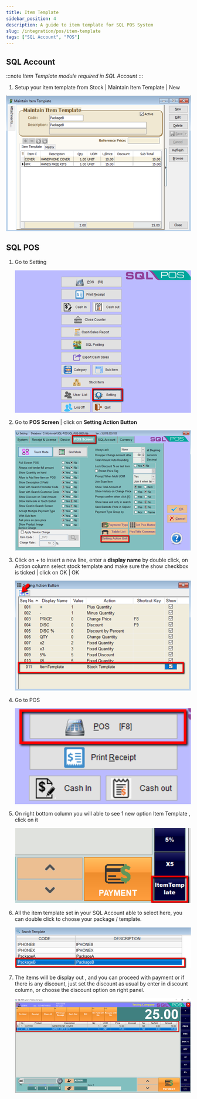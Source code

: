 ```yaml
---
title: Item Template
sidebar_position: 4
description: A guide to item template for SQL POS System
slug: /integration/pos/item-template
tags: ["SQL Account", "POS"]
---
```


## SQL Account

:::note
*Item Template module required in SQL Account*
:::

1. Setup your item template from Stock | Maintain Item Template | New

![1](../../../static/img/integration/pos/item-template/pos-item-template.png)

## SQL POS

1. Go to Setting

    ![2](../../../static/img/integration/pos/item-template/pos-item-template1.png)

2. Go to **POS Screen** | click on **Setting Action Button**

    ![3](../../../static/img/integration/pos/item-template/pos-item-template2.png)

3. Click on + to insert a new line, enter a **display name** by double click, on Action column select stock template and make sure the show checkbox is ticked | click on OK | OK

    ![4](../../../static/img/integration/pos/item-template/pos-item-template3.png)

4. Go to POS

    ![5](../../../static/img/integration/pos/item-template/pos-item-template4.png)

5. On right bottom column you will able to see 1 new option Item Template , click on it

    ![6](../../../static/img/integration/pos/item-template/pos-item-template5.png)

6. All the item template set in your SQL Account able to select here, you can double click to choose your package / template.

    ![7](../../../static/img/integration/pos/item-template/pos-item-template6.png)

7. The items will be display out , and you can proceed with payment or if there is any discount, just set the discount as usual by enter in discount column, or choose the discount option on right panel.

    ![8](../../../static/img/integration/pos/item-template/pos-item-template7.png)
